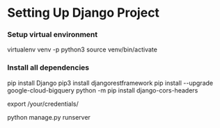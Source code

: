 # Setting Up Django Project

### Setup virtual environment

virtualenv venv -p python3
source venv/bin/activate

### Install all dependencies

pip install Django
pip3 install djangorestframework
pip install --upgrade google-cloud-bigquery
python -m pip install django-cors-headers

export /your/credentials/

python manage.py runserver